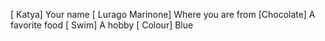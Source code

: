 [ Katya] Your name
[ Lurago Marinone] Where you are from
[Chocolate] A favorite food
[ Swim] A hobby
[ Colour] Blue

